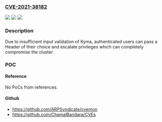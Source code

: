 ### [CVE-2021-38182](https://cve.mitre.org/cgi-bin/cvename.cgi?name=CVE-2021-38182)
![](https://img.shields.io/static/v1?label=Product&message=Kyma&color=blue)
![](https://img.shields.io/static/v1?label=Version&message=%3C%3C1.24.7%20&color=brighgreen)
![](https://img.shields.io/static/v1?label=Vulnerability&message=Header%20Manipulation&color=brighgreen)

### Description

Due to insufficient input validation of Kyma, authenticated users can pass a Header of their choice and escalate privileges which can completely compromise the cluster.

### POC

#### Reference
No PoCs from references.

#### Github
- https://github.com/ARPSyndicate/cvemon
- https://github.com/ChamalBandara/CVEs

